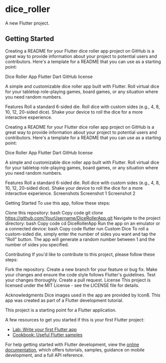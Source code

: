 # dice_roller

A new Flutter project.

## Getting Started

Creating a README for your Flutter dice roller app project on GitHub is a great way to provide information about your project to potential users and contributors. Here's a template for a README that you can use as a starting point:

Dice Roller App
Flutter
Dart
GitHub license

A simple and customizable dice roller app built with Flutter. Roll virtual dice for your tabletop role-playing games, board games, or any situation where you need random numbers.

Features
Roll a standard 6-sided die.
Roll dice with custom sides (e.g., 4, 8, 10, 12, 20-sided dice).
Shake your device to roll the dice for a more interactive experience.


Creating a README for your Flutter dice roller app project on GitHub is a great way to provide information about your project to potential users and contributors. Here's a template for a README that you can use as a starting point:

Dice Roller App
Flutter
Dart
GitHub license

A simple and customizable dice roller app built with Flutter. Roll virtual dice for your tabletop role-playing games, board games, or any situation where you need random numbers.

Features
Roll a standard 6-sided die.
Roll dice with custom sides (e.g., 4, 8, 10, 12, 20-sided dice).
Shake your device to roll the dice for a more interactive experience.
Screenshots
Screenshot 1
Screenshot 2

Getting Started
To use this app, follow these steps:

Clone this repository:
bash
Copy code
git clone https://github.com/YourUsername/DiceRollerApp.git
Navigate to the project directory:
bash
Copy code
cd DiceRollerApp
Run the app on an emulator or a connected device:
bash
Copy code
flutter run
Custom Dice
To roll a custom-sided die, simply enter the number of sides you want and tap the "Roll" button. The app will generate a random number between 1 and the number of sides you specified.

Contributing
If you'd like to contribute to this project, please follow these steps:

Fork the repository.
Create a new branch for your feature or bug fix.
Make your changes and ensure the code style follows Flutter's guidelines.
Test your changes thoroughly.
Create a pull request.
License
This project is licensed under the MIT License - see the LICENSE file for details.

Acknowledgments
Dice images used in the app are provided by Icon8.
This app was created as part of a Flutter development tutorial.

This project is a starting point for a Flutter application.

A few resources to get you started if this is your first Flutter project:

- [Lab: Write your first Flutter app](https://docs.flutter.dev/get-started/codelab)
- [Cookbook: Useful Flutter samples](https://docs.flutter.dev/cookbook)

For help getting started with Flutter development, view the
[online documentation](https://docs.flutter.dev/), which offers tutorials,
samples, guidance on mobile development, and a full API reference.
